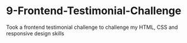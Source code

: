 # 9-Frontend-Testimonial-Challenge
 Took a frontend testimonial challenge to challenge my HTML, CSS and responsive design skills
